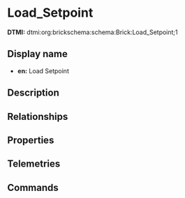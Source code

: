 # Load_Setpoint
**DTMI:** dtmi:org:brickschema:schema:Brick:Load_Setpoint;1
## Display name
- **en:** Load Setpoint
## Description
## Relationships
## Properties
## Telemetries
## Commands
